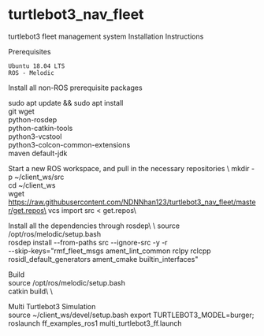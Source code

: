 # turtlebot3_nav_fleet
turtlebot3 fleet management system
Installation Instructions

Prerequisites

    Ubuntu 18.04 LTS
    ROS - Melodic


Install all non-ROS prerequisite packages

sudo apt update && sudo apt install \
  git wget \
  python-rosdep \
  python-catkin-tools \
  python3-vcstool \
  python3-colcon-common-extensions \
  maven default-jdk 
  
Start a new ROS workspace, and pull in the necessary repositories
\\
  mkdir -p ~/client_ws/src\
  cd ~/client_ws\
  wget https://raw.githubusercontent.com/NDNNhan123/turtlebot3_nav_fleet/master/get.repos\
  vcs import src < get.repos\
  
Install all the dependencies through rosdep\\
\\
source /opt/ros/melodic/setup.bash\
rosdep install --from-paths src --ignore-src -y -r \
  --skip-keys="rmf_fleet_msgs ament_lint_common rclpy rclcpp rosidl_default_generators ament_cmake builtin_interfaces"
  
 Build\
 source /opt/ros/melodic/setup.bash\
 catkin build\\
 \
 
 Multi Turtlebot3 Simulation\
   source ~/client_ws/devel/setup.bash
   export TURTLEBOT3_MODEL=burger; roslaunch ff_examples_ros1 multi_turtlebot3_ff.launch
